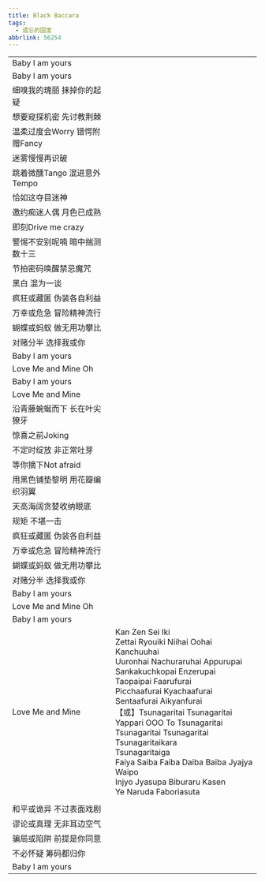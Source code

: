 ```yaml
---
title: Black Baccara
tags:
  - 遗忘的国度
abbrlink: 56254
---
```


|      |      |
|--|--|
|Baby I am yours|      |
|Baby I am yours|      |
|细嗅我的瑰丽 抹掉你的起疑|      |
|想要窥探机密 先讨教荆棘|      |
|温柔过度会Worry 错愕附赠Fancy|      |
|迷雾慢慢再识破|      |
|跳着微醺Tango 混进意外Tempo|      |
|恰如这夺目迷神|      |
|邀约痴迷人偶 月色已成熟|      |
|即刻Drive me crazy|      |
|警惕不安别呢喃 暗中揣测数十三|      |
|节拍密码唤醒禁忌魔咒|      |
|黑白 混为一谈|      |
|疯狂或藏匿 伪装各自利益|      |
|万幸或危急 冒险精神流行|      |
|蝴蝶或蚂蚁 做无用功攀比|      |
|对赌分半 选择我或你|      |
|Baby I am yours|      |
|Love Me and Mine Oh|      |
|Baby I am yours|      |
|Love Me and Mine|      |
|沿青藤蜿蜒而下 长在叶尖獠牙|      |
|惊喜之前Joking|      |
|不定时绽放 非正常吐芽|      |
|等你摘下Not afraid|      |
|用黑色铺垫黎明 用花瓣编织羽翼|      |
|天高海阔贪婪收纳眼底|      |
|规矩 不堪一击|      |
|疯狂或藏匿 伪装各自利益|      |
|万幸或危急 冒险精神流行|      |
|蝴蝶或蚂蚁 做无用功攀比|      |
|对赌分半 选择我或你|      |
|Baby I am yours|      |
|Love Me and Mine Oh|      |
|Baby I am yours|      |
|Love Me and Mine|Kan Zen Sei Iki<br>Zettai Ryouiki Niihai Oohai Kanchuuhai<br>Uuronhai Nachuraruhai Appurupai<br>Sankakuchkopai Enzerupai<br>Taopaipai Faarufurai<br>Picchaafurai Kyachaafurai<br>Sentaafurai Aikyanfurai<br>【或】Tsunagaritai Tsunagaritai<br>Yappari OOO To Tsunagaritai<br>Tsunagaritai Tsunagaritai<br>Tsunagaritaikara<br>Tsunagaritaiga<br>Faiya Saiba Faiba Daiba Baiba Jyajya Waipo<br>Injyo Jyasupa Biburaru Kasen<br>Ye Naruda Faboriasuta|
|      |      |
|和平或诡异 不过表面戏剧|      |
|谬论或真理 无非耳边空气|      |
|骗局或陷阱 前提是你同意|      |
|不必怀疑 筹码都归你|      |
|Baby I am yours|      |